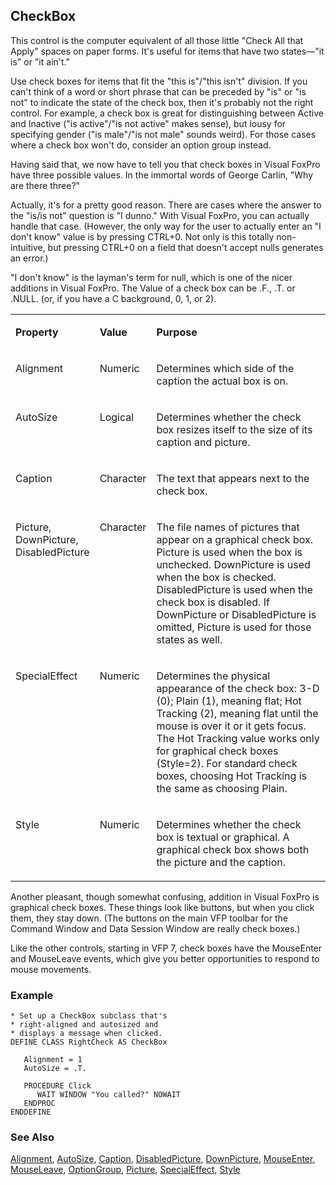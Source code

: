 ## CheckBox

This control is the computer equivalent of all those little "Check All that Apply" spaces on paper forms. It's useful for items that have two states&mdash;"it is" or "it ain't."

Use check boxes for items that fit the "this is"/"this isn't" division. If you can't think of a word or short phrase that can be preceded by "is" or "is not" to indicate the state of the check box, then it's probably not the right control. For example, a check box is great for distinguishing between Active and Inactive ("is active"/"is not active" makes sense), but lousy for specifying gender ("is male"/"is not male" sounds weird). For those cases where a check box won't do, consider an option group instead. 

Having said that, we now have to tell you that check boxes in Visual FoxPro have three possible values. In the immortal words of George Carlin, "Why are there three?"

Actually, it's for a pretty good reason. There are cases where the answer to the "is/is not" question is "I dunno." With Visual FoxPro, you can actually handle that case. (However, the only way for the user to actually enter an "I don't know" value is by pressing CTRL+0. Not only is this totally non-intuitive, but pressing CTRL+0 on a field that doesn't accept nulls generates an error.)

"I don't know" is the layman's term for null, which is one of the nicer additions in Visual FoxPro. The Value of a check box can be .F., .T. or .NULL. (or, if you have a C background, 0, 1, or 2).

<table>
<tr>
  <td width="25%" valign="top">
  <p><b>Property</b></p>
  </td>
  <td width=14% valign=top>
  <p><b>Value</b></p>
  </td>
  <td width=61% valign=top>
  <p><b>Purpose</b></p>
  </td>
 </tr>
<tr>
  <td width="25%" valign="top">
  <p>Alignment</p>
  </td>
  <td width=14% valign=top>
  <p>Numeric</p>
  </td>
  <td width=61% valign=top>
  <p>Determines which side of the caption the actual box is on.</p>
  </td>
 </tr>
<tr>
  <td width="25%" valign="top">
  <p>AutoSize</p>
  </td>
  <td width=14% valign=top>
  <p>Logical</p>
  </td>
  <td width=61% valign=top>
  <p>Determines whether the check box resizes itself to the size of its caption and picture.</p>
  </td>
 </tr>
<tr>
  <td width="25%" valign="top">
  <p>Caption</p>
  </td>
  <td width=14% valign=top>
  <p>Character</p>
  </td>
  <td width=61% valign=top>
  <p>The text that appears next to the check box.</p>
  </td>
 </tr>
<tr>
  <td width="25%" valign="top">
  <p>Picture, DownPicture, DisabledPicture</p>
  </td>
  <td width=14% valign=top>
  <p>Character</p>
  </td>
  <td width=61% valign=top>
  <p>The file names of pictures that appear on a graphical check box. Picture is used when the box is unchecked. DownPicture is used when the box is checked. DisabledPicture is used when the check box is disabled. If DownPicture or DisabledPicture is omitted, Picture is used for those states as well.</p>
  </td>
 </tr>
<tr>
  <td width="25%" valign="top">
  <p>SpecialEffect</p>
  </td>
  <td width=14% valign=top>
  <p>Numeric</p>
  </td>
  <td width=61% valign=top>
  <p>Determines the physical appearance of the check box: 3-D (0); Plain (1), meaning flat; Hot Tracking (2), meaning flat until the mouse is over it or it gets focus. The Hot Tracking value works only for graphical check boxes (Style=2). For standard check boxes, choosing Hot Tracking is the same as choosing Plain.</p>
  </td>
 </tr>
<tr>
  <td width="25%" valign="top">
  <p>Style</p>
  </td>
  <td width=14% valign=top>
  <p>Numeric</p>
  </td>
  <td width=61% valign=top>
  <p>Determines whether the check box is textual or graphical. A graphical check box shows both the picture and the caption.</p>
  </td>
 </tr>
</table>

Another pleasant, though somewhat confusing, addition in Visual FoxPro is graphical check boxes. These things look like buttons, but when you click them, they stay down. (The buttons on the main VFP toolbar for the Command Window and Data Session Window are really check boxes.)

Like the other controls, starting in VFP 7, check boxes have the MouseEnter and MouseLeave events, which give you better opportunities to respond to mouse movements.

### Example

```foxpro
* Set up a CheckBox subclass that's
* right-aligned and autosized and
* displays a message when clicked.
DEFINE CLASS RightCheck AS CheckBox

   Alignment = 1
   AutoSize = .T.

   PROCEDURE Click
      WAIT WINDOW "You called?" NOWAIT
   ENDPROC
ENDDEFINE
```
### See Also

[Alignment](s4g442.md), [AutoSize](s4g478.md), [Caption](s4g482.md), [DisabledPicture](s4g496.md), [DownPicture](s4g496.md), [MouseEnter](s4g869.md), [MouseLeave](s4g869.md), [OptionGroup](s4g523.md), [Picture](s4g496.md), [SpecialEffect](s4g628.md), [Style](s4g543.md)